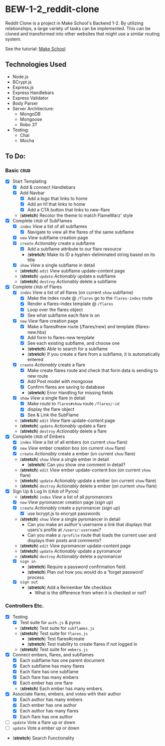 # BEW-1-2_reddit-clone
Reddit Clone is a project in Make School's Backend 1-2. By utilizing relationships, a large variety of tasks can be implemented. This can be cloned and transformed into other websites that might use a similar routing system.

See the tutorial: <a href='https://www.makeschool.com/academy/track/reddit-clone-in-node-js'>Make School</a>

## Technologies Used
- Node.js
- BCrypt.js
- Express.js
- Express Handlebars
- Express Validator
- Body Parser
- Server Architecture:
	- MongoDB
	- Mongoose
	- Robo 3T
- Testing:
	- Chai
	- Mocha

## To Do:
### Basic `CRUD`
- [X] Start Templating
	- [X] Add & connect Handlebars
	- [X] Add Navbar
		- [X] Add a logo that links to home
		- [X] Add an h1 that links to home
		- [X] Add a CTA button that links to new-flare
	- (**stretch**) Recolor the theme to match FlameWarz' style
- [X] Complete `CRUD` of SubFlames
	- [X] `index` *View* a list of all subflames
		- [X] Navigate to view all the flares of the same subflame
	- [X] `new` *View* subflame creation page
	- [X] `create` *Actionably* create a subflame
		- [X] Add a subflame attribute to our flare resource
		- (**stretch**) Make its ID a hyphen-deliminated string based on its title
	- [X] `show` *View* a single subflame in detail
	- (**stretch**) `edit` *View* subflame update-content page
	- (**stretch**) `update` *Actionably* update a subflame
	- (**stretch**) `destroy` *Actionably* delete a subflame
- [X] Complete `CRUD` of Flares
	- [X] `index` *View* a list of all flares (on current `show` subflame)
		- [X] Make the index route @ `/flares` go to the `flares-index` route
		- [X] Render a flares-index template @ `/flares`
		- [X] Loop over the flares object
		- [X] See what subflame each flare is on
	- [X] `new` *View* flare creation page
		- [X] Make a flares#new route (/flares/new) and template (flares-new.hbs)
		- [X] Add form to flares-new template
		- [X] See each existing subflame, and choose one
		- (**stretch**) Able to search for a subflame
		- (**stretch**) If you create a flare from a subflame, it is automatically entered
	- [X] `create` *Actionably* create a flare
		- [X] Make create flares route and check that form data is sending to new route
		- [X] Add Post model with mongoose
		- [X] Confirm flares are saving to database
		- (**stretch**) Error Handling for missing fields
	- [X] `show` *View* a single flare in detail
		- [X] Make route to `flares#show` route `/flares/:id`
		- [X] display the flare object
		- [X] See & Link the SubFlame
	- (**stretch**) `edit` *View* flare update-content page
	- (**stretch**) `update` *Actionably* update a flare
	- (**stretch**) `destroy` *Actionably* delete a flare
- [X] Complete `CRUD` of Embers
	- [X] `index` *View* a list of all embers (on current `show` flare)
	- [X] `new` *View* ember creation box (on current `show` flare)
	- [X] `create` *Actionably* create a ember (on current `show` flare)
	- (**stretch**) `show` *View* a single ember in detail
		- (**stretch**) Can you show one comment in detail?
	- (**stretch**) `edit` *View* ember update-content box (on current `show` flare)
	- (**stretch**) `update` *Actionably* update a ember (on current `show` flare)
	- (**stretch**) `destroy` *Actionably* delete a ember (on current `show` flare)
- [X] Sign Up & Log In (`CRUD` of Pyros)
	- (**stretch**) `index` *View* a list of all pyromancers
	- [X] `new` *View* pyromancer creation page (*sign up*)
	- [X] `create` *Actionably* create a pyromancer (*sign up*)
		- [X] use bcrypt.js to encrypt passwords
	- (**stretch**) `show` *View* a single pyromancer in detail
		- Can you make an author's username a link that displays that users's profile at `/users/:username`?
		- Can you make a `/profile` route that loads the current user and displays their posts and comments?
	- (**stretch**) `edit` *View* pyromancer update-content page
	- (**stretch**) `update` *Actionably* update a pyromancer
	- (**stretch**) `destroy` *Actionably* delete a pyromancer
	- [X] `sign in`
		- (**stretch**) Require a password confirmation field.
		- (**stretch**) Plan out how you would do a 'forget password' process.
	- [X] `sign out`
		- (**stretch**) Add a Remember Me checkbox
			- What is the difference from when it is checked or not?

### Controllers Etc.
- [X] Testing
	- [X] Test suite for `auth.js` & pyros
	- (**stretch**) Test suite for `subflames.js`
	- (**stretch**) Test suite for `flares.js`
		- (**stretch**) Test flares#create
		- (**stretch**) Test inability to create flares if not logged in
	- (**stretch**) Test suite for `embers.js`
- [X] Connect embers, flares, and subflames
	- [X] Each subflame has one parent document
	- [X] Each subflame has many flares
	- [X] Each flare has one subflame
	- [X] Each flare has many embers
	- [X] Each ember has one flare
	- (**stretch**) Each ember has many embers.
- [X] Associate flares, embers, and votes with their author
	- [X] Each author has many embers
	- [X] Each ember has one author
	- [X] Each author has many flares
	- [X] Each flare has one author
- [ ] `update` Vote a flare up or down
- [ ] `update` Vote a ember up or down
- (**stretch**) Search Functionality
